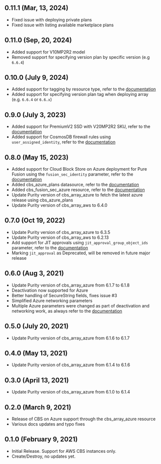 ## 0.11.1 (Mar, 13, 2024)
* Fixed issue with deploying private plans
* Fixed issue with listing available marketplace plans

## 0.11.0 (Sep, 20, 2024)
* Added support for V10MP2R2 model
* Removed support for specifying version plan by specific version (e.g `6.6.4`)

## 0.10.0 (July 9, 2024)

* Added support for tagging by resource type, refer to the [documentation](docs/resources/array_azure.md#nested-schema-for-resource_tags)
* Added support for specifying version plan tag when deploying array (e.g. `6.6.4` or `6.6.x`)

## 0.9.0 (July 3, 2023)

* Added support for PremiumV2 SSD with V20MP2R2 SKU, refer to the [documentation](docs/resources/array_azure.md)
* Added support for CosmosDB firewall rules using `user_assigned_identity`, refer to the [documentation](docs/resources/array_azure.md)

## 0.8.0 (May 15, 2023)

* Added support for Cloud Block Store on Azure deployment for Pure Fusion using the `fusion_sec_identity` parameter, refer to the [documentation](docs/resources/array_azure.md)
* Added cbs_azure_plans datasource, refer to the [documentation](docs/data-sources/azure_plans.md)
* Added cbs_fusion_sec_azure resource, refer to the [documentation](docs/resources/fusion_sec_azure.md)
* Update Purity version of cbs_array_azure to fetch the latest azure release using cbs_azure_plans
* Update Purity version of cbs_array_aws to 6.4.0

## 0.7.0 (Oct 19, 2022)

* Update Purity version of cbs_array_azure to 6.3.5
* Update Purity version of cbs_array_aws to 6.2.13
* Add support for JIT approvals using `jit_approval_group_object_ids` parameter, refer to the [documentation](docs/resources/array_azure.md)
* Marking `jit_approval` as Deprecated, will be removed in future major release

## 0.6.0 (Aug 3, 2021)

* Update Purity version of cbs_array_azure from 6.1.7 to 6.1.8
* Deactivation now supported for Azure
* Better handling of SecureString fields, fixes issue #3
* Simplified Azure networking parameters
* Multiple Azure parameters were changed as part of deactivation and networking work, as always refer to the [documentation](docs/resources/array_azure.md)

## 0.5.0 (July 20, 2021)

* Update Purity version of cbs_array_azure from 6.1.6 to 6.1.7

## 0.4.0 (May 13, 2021)

* Update Purity version of cbs_array_azure from 6.1.4 to 6.1.6

## 0.3.0 (April 13, 2021)

* Update Purity version of cbs_array_azure from 6.1.0 to 6.1.4

## 0.2.0 (March 9, 2021)

* Release of CBS on Azure support through the cbs_array_azure resource
* Various docs updates and typo fixes

## 0.1.0 (February 9, 2021)

* Initial Release. Support for AWS CBS instances only.
* Create/Destroy, no updates yet.
